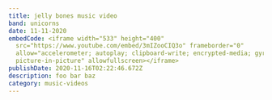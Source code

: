 ```yaml
---
title: jelly bones music video
band: unicorns
date: 11-11-2020
embedCode: <iframe width="533" height="400"
  src="https://www.youtube.com/embed/3mIZooCIQ3o" frameborder="0"
  allow="accelerometer; autoplay; clipboard-write; encrypted-media; gyroscope;
  picture-in-picture" allowfullscreen></iframe>
publishDate: 2020-11-16T02:22:46.672Z
description: foo bar baz
category: music-videos
---
```

